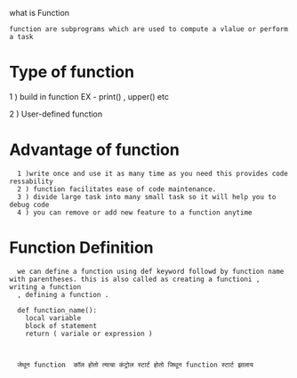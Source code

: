 what is Function
  
    function are subprograms which are used to compute a vlalue or perform a task
    
    
# Type of function
  1 ) build in function
      EX - print() , upper() etc
      
  2 ) User-defined function
  
  
  
# Advantage of function

      1 )write once and use it as many time as you need this provides code ressability
      2 ) function facilitates ease of code maintenance.
      3 ) divide large task into many small task so it will help you to debug code
      4 ) you can remove or add new feature to a function anytime
 

# Function Definition

      we can define a function using def keyword followd by function name with parentheses. this is also called as creating a functioni , writing a function
      , defining a function .
      
      def function_name():
        local variable
        block of statement
        return ( variale or expression )
        
     
        
      जेथून function  कॉल होतो त्याचा कंट्रोल स्टार्ट होतो जिथून function स्टार्ट झालाय
      
      
      

